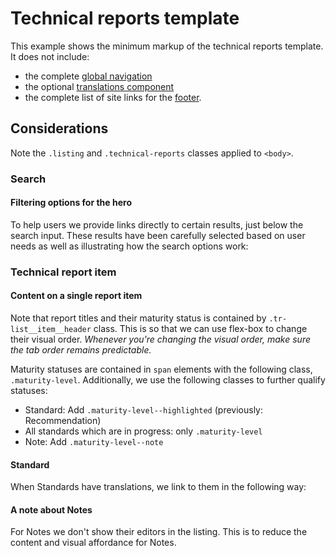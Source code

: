 # Technical reports template

This example shows the minimum markup of the technical reports template. It does not include:

- the complete [global navigation](../components/navigation.md)
- the optional [translations component](../components/translations.md)
- the complete list of site links for the [footer](../components/footer.md).

<example title="Technical reports page" src="example-pages/tr.html.twig" standalone />

## Considerations

Note the `.listing` and `.technical-reports` classes applied to `<body>`.

### Search

#### Filtering options for the hero

To help users we provide links directly to certain results, just below the search input. These results have been carefully selected based on user needs as well as illustrating how the search options work:

<example title="Search options" src="components/tr-search.html.twig" />

### Technical report item

#### Content on a single report item

Note that report titles and their maturity status is contained by `.tr-list__item__header` class. This is so that we can use flex-box to change their visual order. *Whenever you're changing the visual order, make sure the tab order remains predictable.*

Maturity statuses are contained in `span` elements with the following class, `.maturity-level`. Additionally, we use the following classes to further qualify statuses:

- Standard: Add `.maturity-level--highlighted` (previously: Recommendation)
- All standards which are in progress: only `.maturity-level`
- Note: Add `.maturity-level--note`

#### Standard

When Standards have translations, we link to them in the following way:

<example title="A Standard report" src="components/tr-search-results-item-standard.html.twig" />

#### A note about Notes

For Notes we don't show their editors in the listing. This is to reduce the content and visual affordance for Notes.  

<example title="A Note report" src="components/tr-search-results-item-note.html.twig" />
